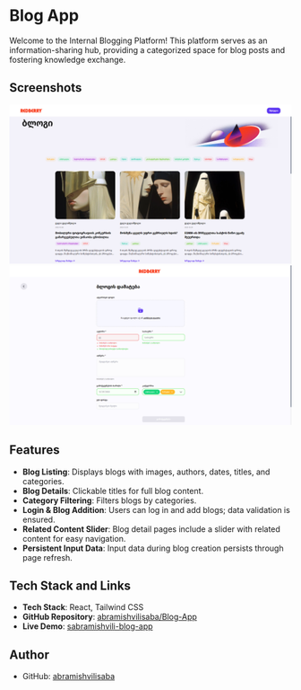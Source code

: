 # Blog App

Welcome to the Internal Blogging Platform! This platform serves as an information-sharing hub, providing a categorized space for blog posts and fostering knowledge exchange.

## Screenshots

![Home page](./screenshot1.png)
![Blog creation page](./screenshot2.png)

## Features

-   **Blog Listing**: Displays blogs with images, authors, dates, titles, and categories.
-   **Blog Details**: Clickable titles for full blog content.
-   **Category Filtering**: Filters blogs by categories.
-   **Login & Blog Addition**: Users can log in and add blogs; data validation is ensured.
-   **Related Content Slider**: Blog detail pages include a slider with related content for easy navigation.
-   **Persistent Input Data**: Input data during blog creation persists through page refresh.

## Tech Stack and Links

-   **Tech Stack**: React, Tailwind CSS
-   **GitHub Repository**: [abramishvilisaba/Blog-App](https://github.com/abramishvilisaba/Blog-App)
-   **Live Demo**: [sabramishvili-blog-app](https://sabramishvili-blog-app.netlify.app/)

## Author

-   GitHub: [abramishvilisaba](https://github.com/abramishvilisaba)
